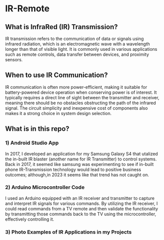 # IR-Remote

## What is InfraRed (IR) Transmission?
IR transmission refers to the communication of data or signals using infrared radiation, which is an electromagnetic wave with a wavelength longer than that of visible light. It is commonly used in various applications such as remote controls, data transfer between devices, and proximity sensors. 

## When to use IR Communication?
IR communication is often more power-efficient, making it suitable for battery-powered device operation when conserving power is of interest. It typically requires a direct line of sight between the transmitter and receiver, meaning there should be no obstacles obstructing the path of the infrared signal. The circuit simplicity and inexpensive cost of components also makes it a strong choice in system design selection. 

## What is in this repo?

### 1) Android Studio App
In 2017, I developed an application for my Samsung Galaxy S4 that utalized the in-built IR blaster (another name for IR Transmitter) to control systems. Back in 2017, it seemed like samsung was experimenting to see if in-built phone IR-Transmission technology would lead to positive business outcomes; although,in 2023 it seems like that trend has not caught on. 

### 2) Arduino Microcontroller Code
I used an Arduino equipped with an IR receiver and transmitter to capture and interpret IR signals for various commands. By utilizing the IR receiver, I could read commands from a TV remote and then validate the functionality by transmitting those commands back to the TV using the microcontroller, effectively controlling it. 

### 3) Photo Examples of IR Applications in my Projects
